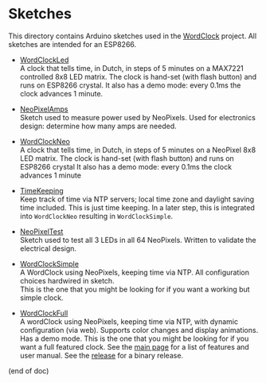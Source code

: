 # Sketches

This directory contains Arduino sketches used in the [WordClock](https://github.com/maarten-pennings/WordClock) project.
All sketches are intended for an ESP8266.

 - [WordClockLed](WordClockLed)  
   A clock that tells time, in Dutch, in steps of 5 minutes on a MAX7221 controlled 8x8 LED matrix.
   The clock is hand-set (with flash button) and runs on ESP8266 crystal.
   It also has a demo mode: every 0.1ms the clock advances 1 minute.
   
 - [NeoPixelAmps](NeoPixelAmps)  
   Sketch used to measure power used by NeoPixels.
   Used for electronics design: determine how many amps are needed.
   
 - [WordClockNeo](WordClockNeo)  
   A clock that tells time, in Dutch, in steps of 5 minutes on a NeoPixel 8x8 LED matrix.
   The clock is hand-set (with flash button) and runs on ESP8266 crystal
   It also has a demo mode: every 0.1ms the clock advances 1 minute

 - [TimeKeeping](TimeKeeping)  
   Keep track of time via NTP servers; local time zone and daylight saving time included.
   This is just time keeping. In a later step, this is integrated into `WordClockNeo`
   resulting in `WordClockSimple`.

 - [NeoPixelTest](NeoPixelTest)  
   Sketch used to test all 3 LEDs in all 64 NeoPixels.
   Written to validate the electrical design.

 - [WordClockSimple](WordClockSimple)  
   A WordClock using NeoPixels, keeping time via NTP.
   All configuration choices hardwired in sketch.  
   This is the one that you might be looking for if you want a working but simple clock.

 - [WordClockFull](WordClockFull)  
   A wordClock using NeoPixels, keeping time via NTP, with dynamic configuration (via web).
   Supports color changes and display animations. Has a demo mode.
   This is the one that you might be looking for if you want a full featured clock.
   See the [main page](../README.md#13-Model-6) for a list of features and user manual.
   See the [release](WordClockFull/release/readme.md) for a binary release.
    
(end of doc)
